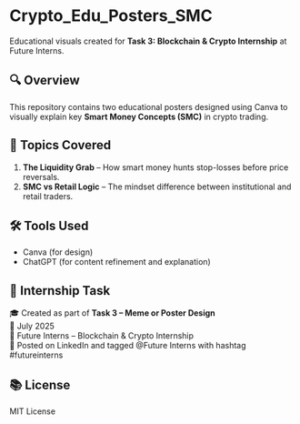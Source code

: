 # Crypto_Edu_Posters_SMC

Educational visuals created for **Task 3: Blockchain & Crypto Internship** at Future Interns.

## 🔍 Overview
This repository contains two educational posters designed using Canva to visually explain key **Smart Money Concepts (SMC)** in crypto trading.

## 🧠 Topics Covered
1. **The Liquidity Grab** – How smart money hunts stop-losses before price reversals.
2. **SMC vs Retail Logic** – The mindset difference between institutional and retail traders.

## 🛠️ Tools Used
- Canva (for design)
- ChatGPT (for content refinement and explanation)

## 📌 Internship Task
🎓 Created as part of **Task 3 – Meme or Poster Design**  
📅 July 2025  
🏢 Future Interns – Blockchain & Crypto Internship  
📲 Posted on LinkedIn and tagged @Future Interns with hashtag #futureinterns



## 📚 License
MIT License
